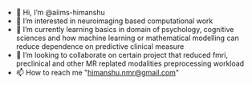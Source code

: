 - 👋 Hi, I’m @aiims-himanshu
- 👀 I’m interested in neuroimaging based computational work
- 🌱 I’m currently learning basics in domain of psychology, cognitive sciences and how machine learning or mathematical 
modelling can reduce dependence on predictive clinical measure
- 💞️ I’m looking to collaborate on certain project that reduced fmri, preclinical and other MR replated modalities preprocessing workload
- 📫 How to reach me "himanshu.nmr@gmail.com"

<!---
aiims-himanshu/aiims-himanshu is a ✨ special ✨ repository because its `README.md` (this file) appears on your GitHub profile.
You can click the Preview link to take a look at your changes.
--->
